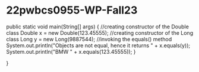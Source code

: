 # 22pwbcs0955-WP-Fall23

  
  public static void main(String[] args)
    {
    //creating constructor of the Double class
    Double x = new Double(123.45555);
    //creating constructor of the Long class
    Long y = new Long(9887544);
    //invoking the equals() method
    System.out.println("Objects are not equal, hence it returns " + x.equals(y));
    System.out.println("BMW " + x.equals(123.45555));
    }

}

